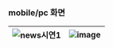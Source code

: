 
### mobile/pc 화면

![news시연1](https://github.com/hhhyeon97/NewTimes/assets/148893126/4b451e7f-4247-4749-8dd1-8cbdc56ce9fc)|![image](https://github.com/hhhyeon97/NewTimes/assets/148893126/f4486a6d-087f-4664-b062-2a19d9f71cb2)
---|---|
